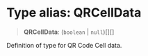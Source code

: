 # Type alias: QRCellData

> **QRCellData**: (`boolean` \| `null`)[][]

Definition of type for QR Code Cell data.

